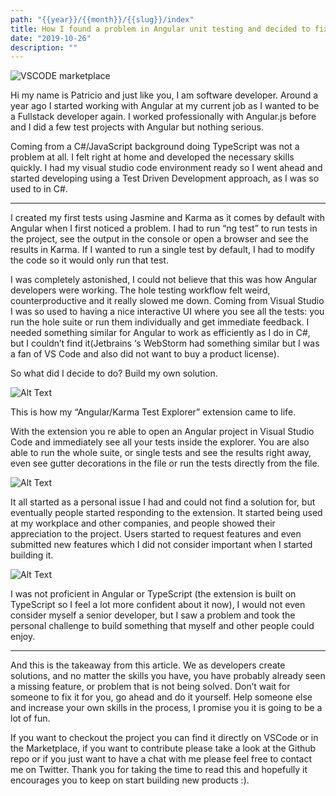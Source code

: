 ```yaml
---
path: "{{year}}/{{month}}/{{slug}}/index"
title: How I found a problem in Angular unit testing and decided to fix it myself.
date: "2019-10-26"
description: ""
---
```


![VSCODE marketplace](https://res.cloudinary.com/practicaldev/image/fetch/s--IgFz9gfV--/c_imagga_scale,f_auto,fl_progressive,h_420,q_auto,w_1000/https://thepracticaldev.s3.amazonaws.com/i/2z9yyu075xt91sr2g1xl.png)

Hi my name is Patricio and just like you, I am software developer. Around a year ago I started working with Angular at my current job as I wanted to be a Fullstack developer again. I worked professionally with Angular.js before and I did a few test projects with Angular but nothing serious.

Coming from a C#/JavaScript background doing TypeScript was not a problem at all. I felt right at home and developed the necessary skills quickly. I had my visual studio code environment ready so I went ahead and started developing using a Test Driven Development approach, as I was so used to in C#.

---

I created my first tests using Jasmine and Karma as it comes by default with Angular when I first noticed a problem. I had to run “ng test” to run tests in the project, see the output in the console or open a browser and see the results in Karma. If I wanted to run a single test by default, I had to modify the code so it would only run that test.

I was completely astonished, I could not believe that this was how Angular developers were working. The hole testing workflow felt weird, counterproductive and it really slowed me down. Coming from Visual Studio I was so used to having a nice interactive UI where you see all the tests: you run the hole suite or run them individually and get immediate feedback. I needed something similar for Angular to work as efficiently as I do in C#, but I couldn’t find it(Jetbrains ‘s WebStorm had something similar but I was a fan of VS Code and also did not want to buy a product license).

So what did I decide to do? Build my own solution.

![Alt Text](https://thepracticaldev.s3.amazonaws.com/i/tmfv22164xb8ngg8i2gh.png)

This is how my “Angular/Karma Test Explorer” extension came to life.

With the extension you re able to open an Angular project in Visual Studio Code and immediately see all your tests inside the explorer.
You are also able to run the whole suite, or single tests and see the results right away, even see gutter decorations in the file or run the tests directly from the file.

![Alt Text](https://thepracticaldev.s3.amazonaws.com/i/7nsmr183g6szwk2ervrp.png)

It all started as a personal issue I had and could not find a solution for, but eventually people started responding to the extension. It started being used at my workplace and other companies, and people showed their appreciation to the project. Users started to request features and even submitted new features which I did not consider important when I started building it.

![Alt Text](https://thepracticaldev.s3.amazonaws.com/i/fwg87ttoqs0zgiipo81f.png)

I was not proficient in Angular or TypeScript (the extension is built on TypeScript so I feel a lot more confident about it now), I would not even consider myself a senior developer, but I saw a problem and took the personal challenge to build something that myself and other people could enjoy.

---

And this is the takeaway from this article. We as developers create solutions, and no matter the skills you have, you have probably already seen a missing feature, or problem that is not being solved. Don’t wait for someone to fix it for you, go ahead and do it yourself. Help someone else and increase your own skills in the process, I promise you it is going to be a lot of fun.

If you want to checkout the project you can find it directly on VSCode or in the Marketplace, if you want to contribute please take a look at the Github repo or if you just want to have a chat with me please feel free to contact me on Twitter. Thank you for taking the time to read this and hopefully it encourages you to keep on start building new products :).
